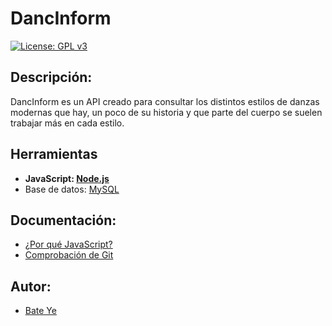# DancInform
[![License: GPL v3](https://img.shields.io/badge/License-GPLv3-blue.svg)](https://www.gnu.org/licenses/gpl-3.0)
## Descripción:
DancInform es un API creado para consultar los distintos estilos de danzas modernas que hay, un poco de su historia y que parte del cuerpo se suelen trabajar más en cada estilo.

## Herramientas
- **JavaScript: [Node.js](https://nodejs.org/es/)**
- Base de datos: [MySQL](https://www.mysql.com)
## Documentación:
- [¿Por qué JavaScript?](docs/herramientas.md)
- [Comprobación de Git](docs/comprobacion.md)

## Autor:
- [Bate Ye](https://github.com/WolfYe98)
